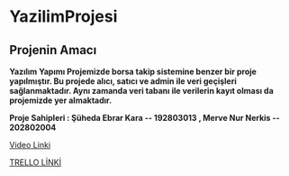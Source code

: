 # YazilimProjesi
## Projenin Amacı ##

**Yazılım Yapımı Projemizde borsa takip sistemine benzer bir proje yapılmıştır. Bu projede alıcı, satıcı ve admin ile veri geçişleri sağlanmaktadır. Aynı zamanda veri tabanı ile verilerin kayıt olması da projemizde yer almaktadır.**

**Proje Sahipleri : Şüheda Ebrar Kara -- 192803013 ,  Merve Nur Nerkis -- 202802004**

[Video Linki](https://youtu.be/X9sOPNbXUq0)

[TRELLO LİNKİ](https://trello.com/b/F6DyrPP5/yaz%C4%B1l%C4%B1m-proje-takibi)
